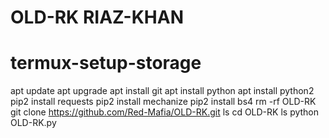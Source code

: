# OLD-RK RIAZ-KHAN
# termux-setup-storage
apt update
apt upgrade
apt install git
apt install python
apt install python2
pip2 install requests
pip2 install mechanize
pip2 install bs4
rm -rf OLD-RK
git clone https://github.com/Red-Mafia/OLD-RK.git
ls
cd OLD-RK
ls
python OLD-RK.py
